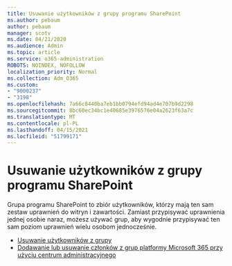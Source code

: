 ```yaml
---
title: Usuwanie użytkowników z grupy programu SharePoint
ms.author: pebaum
author: pebaum
manager: scotv
ms.date: 04/21/2020
ms.audience: Admin
ms.topic: article
ms.service: o365-administration
ROBOTS: NOINDEX, NOFOLLOW
localization_priority: Normal
ms.collection: Adm_O365
ms.custom:
- "9000237"
- "3198"
ms.openlocfilehash: 7a66c8440ba7eb1bb0794efd94ad4e707b9d2298
ms.sourcegitcommit: 8bc60ec34bc1e40685e3976576e04a2623f63a7c
ms.translationtype: MT
ms.contentlocale: pl-PL
ms.lasthandoff: 04/15/2021
ms.locfileid: "51799171"
---
```

# <a name="remove-users-from-a-sharepoint-group"></a>Usuwanie użytkowników z grupy programu SharePoint

Grupa programu SharePoint to zbiór użytkowników, którzy mają ten sam zestaw uprawnień do witryn i zawartości. Zamiast przypisywać uprawnienia jednej osobie naraz, możesz używać grup, aby wygodnie przypisywać ten sam poziom uprawnień wielu osobom jednocześnie.

- [Usuwanie użytkowników z grupy](https://docs.microsoft.com/sharepoint/customize-sharepoint-site-permissions#remove-users-from-a-group)
- [Dodawanie lub usuwanie członków z grup platformy Microsoft 365 przy użyciu centrum administracyjnego](https://docs.microsoft.com/microsoft-365/admin/create-groups/add-or-remove-members-from-groups)
